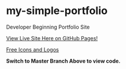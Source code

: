 # my-simple-portfolio
Developer Beginning Portfolio Site

[View Live Site Here on GitHub Pages!](https://drvicki.github.io/my-simple-portfolio/)

[Free Icons and Logos](https://drvicki.github.io/my-simple-portfolio/)

**Switch to Master Branch Above to view code.**

